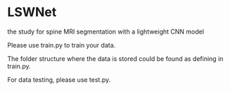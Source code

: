 # LSWNet
the study for spine MRI segmentation with a lightweight CNN model

Please use train.py to train your data.

The folder structure where the data is stored could be found as defining in train.py.

For data testing, please use test.py.
